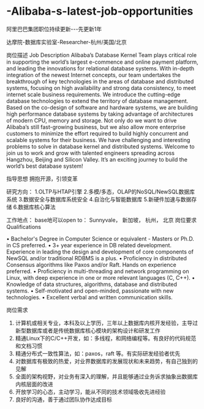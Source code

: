 # -Alibaba-s-latest-job-opportunities
阿里巴巴集团职位持续更新---先更新1年

达摩院-数据库实验室-Researcher-杭州/美国/北京

岗位描述
Job Description 
Alibaba’s Database Kernel Team plays critical role in supporting the world’s largest e-commence and online payment platform, and leading the innovations for relational database systems. With in-depth integration of the newest Internet concepts, our team undertakes the breakthrough of key technologies in the areas of database and distributed systems, focusing on high availability and strong data consistency, to meet internet scale business requirements. 
We introduce the cutting-edge database technologies to extend the territory of database management. Based on the co-design of software and hardware systems, we are building high performance database systems by taking advantage of architectures of modern CPU, memory and storage. Not only do we want to drive Alibaba’s still fast-growing business, but we also allow more enterprise customers to minimize the effort required to build highly concurrent and scalable systems for their business. 
We have challenging and interesting problems to solve in database kernel and distributed systems. Welcome to join us to work and grow with talented engineers spreading across Hangzhou, Beijing and Silicon Valley. It’s an exciting journey to build the world’s best database system! 

指导思想 
拥抱开源，引领变革 

研究方向：
1.OLTP与HTAP引擎
2.多模/多态，OLAP的NoSQL/NewSQL数据库系统
3.数据安全与数据库系统安全
4.自治化与智能数据库
5.新硬件加速与数据存储
6.数据库核心算法

工作地点：
base地可以open to： Sunnyvale， 新加坡， 杭州， 北京
岗位要求
Qualifications 

• Bachelor's Degree in Computer Science or equivalent - Masters or Ph.D. in CS preferred. 
• 3+ year experience in DB related development. Experience in leading the design and development of core components of NewSQL and/or traditional RDBMS is a plus. 
• Proficiency in distributed Consensus algorithms like Paxos and/or Raft. Hands on experience preferred. 
• Proficiency in multi-threading and network programming on Linux, with deep experience in one or more relevant languages (C, C++). 
• Knowledge of data structures, algorithms, database and distributed systems. 
• Self-motivated and open-minded, passionate with new technologies. 
• Excellent verbal and written communication skills. 

岗位需求 
1. 计算机或相关专业，本科及以上学历，三年以上数据库内核开发经验，主导过新型数据库或者是传统数据库核心模块的架构设计和研发工作 
2. 精通Linux下的C/C++开发，如：多线程，和网络编程等。有良好的代码规范和文档习惯 
3. 精通分布式一致性算法，如：paxos，raft 等。有实际研发经验者优先 
4. 对数据库有极致的热爱，对业界数据库的发展现状和未来趋势，有自己独到的见解 
5. 全面的架构视野，对业务有深入的理解，并且能够通过业务诉求抽象出数据库内核层面的改进 
6. 开放学习的心态，主动学习，能从不同的技术领域吸收先进经验 
7. 良好的沟通，善于通过团队协作达成目标
